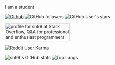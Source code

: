I am a student

[![Github](https://img.shields.io/badge/GITHUB-LINK-blue?style=for-the-badge)](https://github.com/sn99) ![GitHub followers](https://img.shields.io/github/followers/sn99?style=for-the-badge) ![GitHub User's stars](https://img.shields.io/github/stars/sn99?style=for-the-badge)


<a href="https://stackoverflow.com/users/10962821/sn99"><img src="https://stackoverflow.com/users/flair/10962821.png?theme=clean" width="208" height="58" alt="profile for sn99 at Stack Overflow, Q&amp;A for professional and enthusiast programmers" title="profile for sn99 at Stack Overflow, Q&amp;A for professional and enthusiast programmers"></a>


[![Reddit User Karma](https://img.shields.io/reddit/user-karma/combined/sn99_reddit?style=for-the-badge)](https://www.reddit.com/user/sn99_reddit)


![sn99's GitHub stats](https://github-readme-stats.vercel.app/api?username=sn99&show_icons=true&theme=graywhite) 
![Top Langs](https://github-readme-stats.vercel.app/api/top-langs/?username=sn99&show_icons=true&theme=graywhite&layout=compact)
